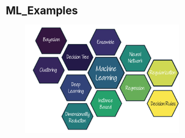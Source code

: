 
<!-- README.md is generated from README.Rmd. Please edit that file -->

# ML_Examples

<!-- badges: start -->

<!-- badges: end -->

<p align="center">

<img src="img/ML Categories_Page_2.png" alt="Machine Learning" width="80%"/>
</p>
